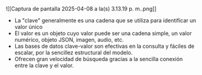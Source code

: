 ![[Captura de pantalla 2025-04-08 a la(s) 3.13.19 p. m..png]]
- La "clave" generalmente es una cadena que se utiliza para identificar un valor único
- El valor es un objeto cuyo valor puede ser una cadena simple, un valor numérico, objeto JSON, imagen, audio, etc.
- Las bases de datos clave-valor son efectivas en la consulta y fáciles de escalar, por la sencillez estructural del modelo.
- Ofrecen gran velocidad de búsqueda gracias a la sencilla conexión entre la clave y el valor.